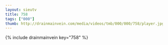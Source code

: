 ```yaml
--- 
layout: sieutv
title: 758
tags: ["000"]
thumb: http://drainmainvein.com/media/videos/tmb/000/000/758/player.jpg
---
```

{% include drainmainvein key="758" %} 
